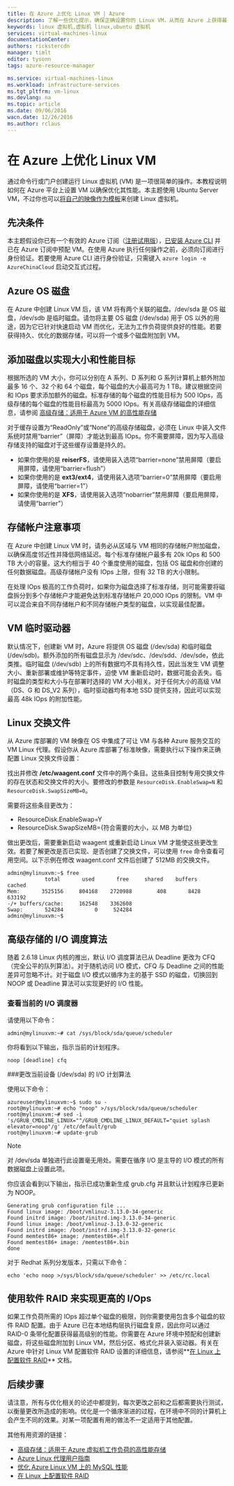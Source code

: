 ```yaml
---
title: 在 Azure 上优化 Linux VM | Azure
description: 了解一些优化提示，确保正确设置你的 Linux VM，从而在 Azure 上获得最佳性能
keywords: linux 虚拟机,虚拟机 linux,ubuntu 虚拟机
services: virtual-machines-linux
documentationCenter: 
authors: rickstercdn
manager: timlt
editor: tysonn
tags: azure-resource-manager

ms.service: virtual-machines-linux
ms.workload: infrastructure-services
ms.tgt_pltfrm: vm-linux
ms.devlang: na
ms.topic: article
ms.date: 09/06/2016
wacn.date: 12/26/2016
ms.author: rclaus
---
```


# 在 Azure 上优化 Linux VM

通过命令行或门户创建运行 Linux 虚拟机 (VM) 是一项很简单的操作。本教程说明如何在 Azure 平台上设置 VM 以确保优化其性能。本主题使用 Ubuntu Server VM，不过你也可以[将自己的映像作为模板](./virtual-machines-linux-create-upload-generic.md)来创建 Linux 虚拟机。

## 先决条件

本主题假设你已有一个有效的 Azure 订阅（[注册试用版](https://www.azure.cn/pricing/1rmb-trial/)），[已安装 Azure CLI](../xplat-cli-install.md) 并已在 Azure 订阅中预配 VM。在使用 Azure 执行任何操作之前，必须向订阅进行身份验证。若要使用 Azure CLI 进行身份验证，只需键入 `azure login -e AzureChinaCloud` 启动交互式过程。

## Azure OS 磁盘

在 Azure 中创建 Linux VM 后，该 VM 将有两个关联的磁盘。/dev/sda 是 OS 磁盘，/dev/sdb 是临时磁盘。请勿将主要 OS 磁盘 (/dev/sda) 用于 OS 以外的用途，因为它已针对快速启动 VM 而优化，无法为工作负荷提供良好的性能。若要获得持久、优化的数据存储，可以将一个或多个磁盘附加到 VM。

## 添加磁盘以实现大小和性能目标 

根据所选的 VM 大小，你可以分别在 A 系列、D 系列和 G 系列计算机上额外附加最多 16 个、32 个和 64 个磁盘，每个磁盘的大小最高可为 1 TB。建议根据空间和 IOps 要求添加额外的磁盘。标准存储的每个磁盘的性能目标为 500 IOps，高级存储的每个磁盘的性能目标最高为 5000 IOps。有关高级存储磁盘的详细信息，请参阅 [高级存储：适用于 Azure VM 的高性能存储](../storage/storage-premium-storage.md)

对于缓存设置为“ReadOnly”或“None”的高级存储磁盘，必须在 Linux 中装入文件系统时禁用“barrier”（屏障）才能达到最高 IOps。你不需要屏障，因为写入高级存储支持的磁盘对于这些缓存设置是持久的。

- 如果你使用的是 **reiserFS**，请使用装入选项“barrier=none”禁用屏障（要启用屏障，请使用“barrier=flush”）
- 如果你使用的是 **ext3/ext4**，请使用装入选项“barrier=0”禁用屏障（要启用屏障，请使用“barrier=1”）
- 如果你使用的是 **XFS**，请使用装入选项“nobarrier”禁用屏障（要启用屏障，请使用“barrier”）

## 存储帐户注意事项

在 Azure 中创建 Linux VM 时，请务必从区域与 VM 相同的存储帐户附加磁盘，以确保高度邻近性并降低网络延迟。每个标准存储帐户最多有 20k IOps 和 500 TB 大小的容量。这大约相当于 40 个重度使用的磁盘，包括 OS 磁盘和你创建的任何数据磁盘。高级存储帐户没有 IOps 上限，但有 32 TB 的大小限制。

在处理 IOps 极高的工作负荷时，如果你为磁盘选择了标准存储，则可能需要将磁盘拆分到多个存储帐户才能避免达到标准存储帐户 20,000 IOps 的限制。VM 中可以混合来自不同存储帐户和不同存储帐户类型的磁盘，以实现最佳配置。

## VM 临时驱动器

默认情况下，创建新 VM 时，Azure 将提供 OS 磁盘 (/dev/sda) 和临时磁盘 (/dev/sdb)。额外添加的所有磁盘显示为 /dev/sdc、/dev/sdd、/dev/sde，依此类推。临时磁盘 (/dev/sdb) 上的所有数据均不具有持久性，因此当发生 VM 调整大小、重新部署或维护等特定事件，迫使 VM 重新启动时，数据可能会丢失。临时磁盘的类型和大小与在部署时选择的 VM 大小相关。对于任何大小的高级 VM（DS、G 和 DS\_V2 系列），临时驱动器均有本地 SSD 提供支持，因此可以实现最高 48k IOps 的附加性能。

## Linux 交换文件

从 Azure 库部署的 VM 映像在 OS 中集成了可让 VM 与各种 Azure 服务交互的 VM Linux 代理。假设你从 Azure 库部署了标准映像，需要执行以下操作来正确配置 Linux 交换文件设置：

找出并修改 **/etc/waagent.conf** 文件中的两个条目。这些条目控制专用交换文件的存在状态和交换文件的大小。要修改的参数是 `ResourceDisk.EnableSwap=N` 和 `ResourceDisk.SwapSizeMB=0`。

需要将这些条目更改为：

* ResourceDisk.EnableSwap=Y
* ResourceDisk.SwapSizeMB={符合需要的大小，以 MB 为单位} 

做出更改后，需要重新启动 waagent 或重新启动 Linux VM 才能使这些更改生效。若要了解更改是否已实现、是否创建了交换文件，可以使用 `free` 命令查看可用空间。以下示例在修改 waagent.conf 文件后创建了 512MB 的交换文件。

```
admin@mylinuxvm:~$ free
            total       used       free     shared    buffers     cached
Mem:       3525156     804168    2720988        408       8428     633192
-/+ buffers/cache:     162548    3362608
Swap:       524284          0     524284
admin@mylinuxvm:~$
```

## 高级存储的 I/O 调度算法

随着 2.6.18 Linux 内核的推出，默认 I/O 调度算法已从 Deadline 更改为 CFQ（完全公平的队列算法）。对于随机访问 I/O 模式，CFQ 与 Deadline 之间的性能差异可忽略不计。对于磁盘 I/O 模式以循序为主的基于 SSD 的磁盘，切换回到 NOOP 或 Deadline 算法可以实现更好的 I/O 性能。

### 查看当前的 I/O 调度器

请使用以下命令：

```
admin@mylinuxvm:~# cat /sys/block/sda/queue/scheduler
```

你将看到以下输出，指示当前的计划程序。

```
noop [deadline] cfq
```

###更改当前设备 (/dev/sda) 的 I/O 计划算法

使用以下命令：

```
azureuser@mylinuxvm:~$ sudo su -
root@mylinuxvm:~# echo "noop" >/sys/block/sda/queue/scheduler
root@mylinuxvm:~# sed -i 's/GRUB_CMDLINE_LINUX=""/GRUB_CMDLINE_LINUX_DEFAULT="quiet splash elevator=noop"/g' /etc/default/grub
root@mylinuxvm:~# update-grub
```

>[!NOTE]
> 对 /dev/sda 单独进行此设置毫无用处。需要在循序 I/O 是主导的 I/O 模式的所有数据磁盘上设置此项。

你应该会看到以下输出，指示已成功重新生成 grub.cfg 并且默认计划程序已更新为 NOOP。

```
Generating grub configuration file ...
Found linux image: /boot/vmlinuz-3.13.0-34-generic
Found initrd image: /boot/initrd.img-3.13.0-34-generic
Found linux image: /boot/vmlinuz-3.13.0-32-generic
Found initrd image: /boot/initrd.img-3.13.0-32-generic
Found memtest86+ image: /memtest86+.elf
Found memtest86+ image: /memtest86+.bin
done
```

对于 Redhat 系列分发版本，只需以下命令：

```
echo 'echo noop >/sys/block/sda/queue/scheduler' >> /etc/rc.local
```

## 使用软件 RAID 来实现更高的 I/Ops

如果工作负荷所需的 IOps 超过单个磁盘的极限，则你需要使用包含多个磁盘的软件 RAID 配置。由于 Azure 已在本地结构层执行磁盘复原，因此你可以通过 RAID-0 条带化配置获得最高级别的性能。你需要在 Azure 环境中预配和创建新磁盘，将这些磁盘附加到 Linux VM，然后分区、格式化并装入驱动器。有关在 Azure 中针对 Linux VM 配置软件 RAID 设置的详细信息，请参阅**[在 Linux 上配置软件 RAID](./virtual-machines-linux-configure-raid.md)** 文档。

## 后续步骤

请注意，所有与优化相关的论述中都提到，每次更改之前和之后都需要执行测试，以衡量更改所造成的影响。优化是一个循序渐进的过程，在环境中不同的计算机上会产生不同的效果。对某一项配置有用的做法不一定适用于其他配置。

其他有用资源的链接：

- [高级存储：适用于 Azure 虚拟机工作负荷的高性能存储](../storage/storage-premium-storage.md)
- [Azure Linux 代理用户指南](./virtual-machines-linux-agent-user-guide.md)
- [优化 Azure Linux VM 上的 MySQL 性能](./virtual-machines-linux-classic-optimize-mysql.md)
- [在 Linux 上配置软件 RAID](./virtual-machines-linux-configure-raid.md)

<!---HONumber=Mooncake_Quality_Review_1215_2016-->